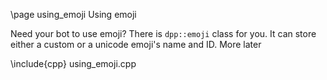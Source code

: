 \page using_emoji Using emoji

Need your bot to use emoji? There is `dpp::emoji` class for you. It can store either a custom or a unicode emoji's name and ID. More later

\include{cpp} using_emoji.cpp